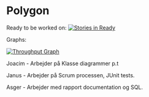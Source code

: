 # Polygon
Ready to be worked on:
[![Stories in Ready](https://badge.waffle.io/you7inho/Polygon.png?label=ready&title=Ready)](http://waffle.io/you7inho/Polygon)

Graphs: 

[![Throughput Graph](https://graphs.waffle.io/you7inho/Polygon/throughput.svg)](https://waffle.io/you7inho/Polygon/metrics/throughput) 

Joacim - Arbejder på Klasse diagrammer p.t

Janus - Arbejder på Scrum processen, JUnit tests.

Asger - Arbejder med rapport documentation og SQL.